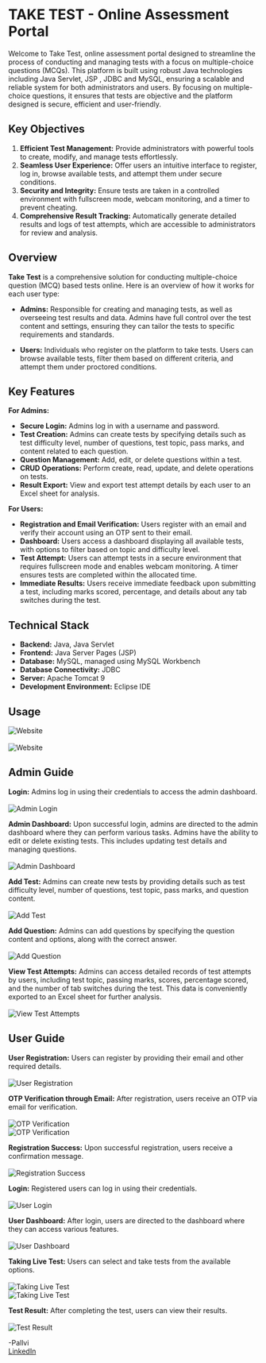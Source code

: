 # TAKE TEST - Online Assessment Portal

Welcome to Take Test, online assessment portal designed to streamline the process of conducting and managing tests with a focus on multiple-choice questions (MCQs). 
This platform is built using robust Java technologies including Java Servlet, JSP , JDBC and MySQL, ensuring a scalable and reliable system for both administrators and users.
By focusing on multiple-choice questions, it ensures that tests are objective and the platform designed is secure, efficient and user-friendly.



## Key Objectives

1. **Efficient Test Management:** Provide administrators with powerful tools to create, modify, and manage tests effortlessly.
2. **Seamless User Experience:** Offer users an intuitive interface to register, log in, browse available tests, and attempt them under secure conditions.
3. **Security and Integrity:** Ensure tests are taken in a controlled environment with fullscreen mode, webcam monitoring, and a timer to prevent cheating.
4. **Comprehensive Result Tracking:** Automatically generate detailed results and logs of test attempts, which are accessible to administrators for review and analysis.


## Overview

**Take Test** is a comprehensive solution for conducting multiple-choice question (MCQ) based tests online. 
Here is an overview of how it works for each user type:

- **Admins:**
  Responsible for creating and managing tests, as well as overseeing test results and data. Admins have full control over the test content and settings,
  ensuring they can tailor the tests to specific requirements and standards.

- **Users:**
  Individuals who register on the platform to take tests. Users can browse available tests, filter them based on different criteria, and attempt them under proctored conditions.



## Key Features

**For Admins:**
- **Secure Login:** Admins log in with a username and password.
- **Test Creation:** Admins can create tests by specifying details such as test difficulty level, number of questions, test topic, pass marks, and content related to each question.
- **Question Management:** Add, edit, or delete questions within a test.
- **CRUD Operations:** Perform create, read, update, and delete operations on tests.
- **Result Export:** View and export test attempt details by each user to an Excel sheet for analysis.

**For Users:**
- **Registration and Email Verification:** Users register with an email and verify their account using an OTP sent to their email.
- **Dashboard:** Users access a dashboard displaying all available tests, with options to filter based on topic and difficulty level.
- **Test Attempt:** Users can attempt tests in a secure environment that requires fullscreen mode and enables webcam monitoring. A timer ensures tests are completed within the allocated time.
- **Immediate Results:** Users receive immediate feedback upon submitting a test, including marks scored, percentage, and details about any tab switches during the test.


## Technical Stack

- **Backend:** Java, Java Servlet
- **Frontend:** Java Server Pages (JSP)
- **Database:** MySQL, managed using MySQL Workbench
- **Database Connectivity:** JDBC
- **Server:** Apache Tomcat 9
- **Development Environment:** Eclipse IDE


## Usage  

![Website](images/landing_page.png) <br>  
![Website](images/home_page.png) <br>



## Admin Guide

**Login:**  Admins log in using their credentials to access the admin dashboard. <br>  
![Admin Login](images/admin_login.png) <br>

**Admin Dashboard:**  Upon successful login, admins are directed to the admin dashboard where they can perform various tasks. 
Admins have the ability to edit or delete existing tests. This includes updating test details and managing questions. <br><br>
![Admin Dashboard](images/admin_dashboard.png) <br>

**Add Test:**  Admins can create new tests by providing details such as test difficulty level, number of questions, test topic, pass marks, and question content. <br> <br>
![Add Test](images/add_new_test.png) <br>

**Add Question:**  Admins can add questions by specifying the question content and options, along with the correct answer. <br> <br>
![Add Question](images/add_question.png) <br>

**View Test Attempts:**  Admins can access detailed records of test attempts by users, including test topic, passing marks, scores, percentage scored, and the number of tab switches during the test. 
This data is conveniently exported to an Excel sheet for further analysis. <br> <br>
![View Test Attempts](images/test_report.png)


## User Guide

**User Registration:**  Users can register by providing their email and other required details. <br><br>
![User Registration](images/user_register.png) <br>

**OTP Verification through Email:**  After registration, users receive an OTP via email for verification. <br><br>
![OTP Verification](images/verify_user.png) <br>
![OTP Verification](images/verification_email.png) <br>

**Registration Success:**  Upon successful registration, users receive a confirmation message. <br><br>
![Registration Success](images/reg_success.png) <br>

**Login:**  Registered users can log in using their credentials. <br><br>
![User Login](images/user_login.png) <br>

**User Dashboard:**  After login, users are directed to the dashboard where they can access various features. <br><br>
![User Dashboard](images/user_dashboard.png) <br>

**Taking Live Test:**  Users can select and take tests from the available options. <br><br>
![Taking Live Test](images/test_instructions.png) <br>
![Taking Live Test](images/live_test.png) <br>

**Test Result:**  After completing the test, users can view their results. <br><br>
![Test Result](images/test_result.png) <br>


-Pallvi <br>
[LinkedIn](https://www.linkedin.com/in/pallvi-saini-865354246/)

